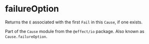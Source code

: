 # failureOption

Returns the `E` associated with the first `Fail` in this `Cause`, if one
exists.

Part of the `Cause` module from the `@effect/io` package. Also known as `Cause.failureOption`.
